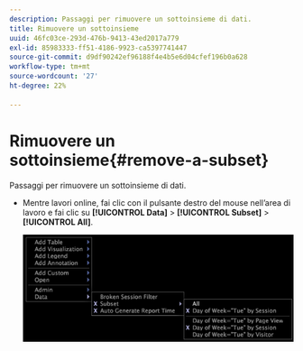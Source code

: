```yaml
---
description: Passaggi per rimuovere un sottoinsieme di dati.
title: Rimuovere un sottoinsieme
uuid: 46fc03ce-293d-476b-9413-43ed2017a779
exl-id: 85983333-ff51-4186-9923-ca5397741447
source-git-commit: d9df90242ef96188f4e4b5e6d04cfef196b0a628
workflow-type: tm+mt
source-wordcount: '27'
ht-degree: 22%

---
```


# Rimuovere un sottoinsieme{#remove-a-subset}

Passaggi per rimuovere un sottoinsieme di dati.

* Mentre lavori online, fai clic con il pulsante destro del mouse nell’area di lavoro e fai clic su **[!UICONTROL Data]** > **[!UICONTROL Subset]** > **[!UICONTROL All]**.

   ![](assets/mnu_Subset_All.png)
